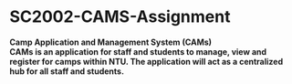 # SC2002-CAMS-Assignment
<b>Camp Application and Management System (CAMs)<b><br>
CAMs is an application for staff and students to manage, view and register for camps within NTU. The application will act as a centralized hub for all staff and students. 

